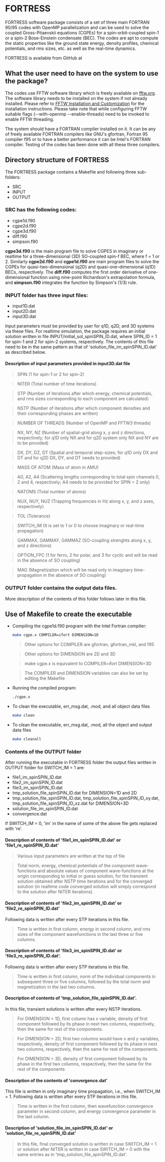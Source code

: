 # FORTRESS

FORTRESS software package consists of a set of three main FORTRAN 90/95 codes with OpenMP parallelization and 
can be used to solve the coupled Gross-Pitaevskii equations (CGPEs) for a spin-orbit-coupled spin-1 or a spin-2 
Bose-Einstein condensate (BEC). The codes are apt to compute the static properties like the ground state energy, density
profiles, chemical potentials, and rms sizes, etc. as well as the real-time dynamics.

FORTRESS is available from GitHub at  
 
## What the user need to have on the system to use the package?

The codes use FFTW software library which is freely available on [fftw.org](http://www.fftw.org/). The software library needs to be installed 
on the system if not already installed. Please refer to [FFTW Installation and Customization](http://www.fftw.org/fftw2_doc/fftw_6.html) for the installation 
instructions. Please take note that while configuring FFTW suitable flags (--with-openmp --enable-threads) need to be
invoked to enable FFTW threading.

The system should have a FORTRAN compiler installed on it. It can be any of freely available FORTRAN compilers like
GNU's gfortran, Fortran 95 compiler f95 or to have a better performance it can be Intel's FORTRAN compiler. Testing of
the codes has been done with all these three compilers.

## Directory structure of FORTRESS

The FORTRESS package contains a Makefile and following three sub-folders:
- SRC 
- INPUT  
- OUTPUT 

### SRC has the following codes:

- cgpe1d.f90
- cgpe2d.f90
- cgpe3d.f90
- diff.f90
- simpson.f90

**cgpe3d.f90** is the main program file to solve CGPES in imaginary or realtime for a three-dimensional 
(3D) SO-coupled spin-f BEC, where f = 1 or 2. Similarly **cgpe2d.f90** and **cgpe1d.f90** are main 
program files to solve the CGPEs for quasi-two-dimensional (q2D) and quasi-one-dimensional (q1D) 
BECs, respectively. The **diff.f90** computes the first order derivative of one-dimensional function 
using nine-point Richardson's extrapolation formula, and **simpson.f90** integrates the function 
by Simpson's (1/3) rule.   

### INPUT folder has three input files: 

- input1D.dat 
- input2D.dat 
- input3D.dat

Input parameters must be provided by user for q1D, q2D, and 3D systems via these files. For realtime simulation, the
package requires an initial solution written in file INPUT/initial\_sol\_spinSPIN\_ID.dat, where SPIN\_ID = 1 for spin-1
and 2 for spin-2 systems, respectively. The contents of this file need to be in the same pattern as that of 
'solution\_file\_im\_spinSPIN\_ID.dat' as described below.

#### Description of input parameters provided in input3D.dat file

>    SPIN                   (1 for spin-1 or 2 for spin-2)  

>    NITER                  (Total number of time iterations)

>    STP                    (Number of iterations after which energy, chemical potentials, and rms sizes corresponding to each component are calculated)

>    NSTP                   (Number of iterations after which component densities and their corresponding phases are written)

>    NUMBER OF THREADS      (Number of OpenMP and FFTW3 threads)

>    NX, NY, NZ             (Number of spatial-grid along x, y and z directions, respectively; for q1D only NX and for q2D system only NX and NY are to be provided)

>    DX, DY, DZ, DT         (Spatial and temporal step-sizes; for q1D only DX and DT and for q2D DX, DY, and DT needs to provided)

>    MASS OF ATOM           (Mass of atom in AMU)

>    A0, A2, A4             (Scattering lengths corresponding to total spin
>                            channels 0, 2 and 4, respectively; A4 needs to be provided for SPIN = 2 only)

>    NATOMS                 (Total number of atoms)

>    NUX, NUY, NUZ          (Trapping frequencies in Hz along x, y, and z axes, respectively)

>    TOL                    (Tolerance)

>    SWITCH\_IM             (It is set to 1 or 0 to choose imaginary or real-time propagation)

>    GAMMAX, GAMMAY, GAMMAZ (SO-coupling strenghts along x, y, and z directions)

>    OPTION\_FPC            (1 for ferro, 2 for polar, and 3 for cyclic and will be read in the absence of SO coupling)

>    MAG                    (Magnetization which will be read only in imaginary time-propagation in the absence of SO coupling)

### OUTPUT folder contains the output data files. 

More description of the contents of this folder follows later in this file.

## Use of Makefile to create the executable

-  Compiling the cgpe1d.f90 program with the Intel Fortran compiler:
   ```sh
   make cgpe.x COMPILER=ifort DIMENSION=1D
   ```
   
   > Other options for COMPILER are gfortran, gfortran\_mkl, and f95 
   
   > Other options for DIMENSION are 2D and 3D
   
   > make cgpe.x is equivalent to COMPILER=ifort DIMENSION=3D
   
   > The COMPILER and DIMENSION variables can also be set by editing the Makefile

- Running the compiled program:
  ```sh
  ./cgpe.x
  ```
- To clean the executable, err\_msg.dat, .mod, and all object data files
  ```sh
  make clean
  ```
- To clean the executable, err\_msg.dat, .mod, all the object and output data files
  ```sh
  make cleanall
  ```

### Contents of the OUTPUT folder

After running the executable in FORTRESS folder the output files written in OUTPUT folder for SWITCH\_IM = 1 are:
 - file1\_im\_spinSPIN\_ID.dat 
 - file2\_im\_spinSPIN\_ID.dat 
 - file3\_im\_spinSPIN\_ID.dat
 - tmp\_solution\_file\_spinSPIN\_ID.dat for DIMENSION=1D and 2D
 - tmp\_solution\_file\_spinSPIN\_ID.dat, tmp\_solution\_file\_spinSPIN\_ID\_xy.dat, 
tmp\_solution\_file\_spinSPIN\_ID\_xz.dat for DIMENSION=3D 
 - solution\_file\_im\_spinSPIN\_ID.dat 
 - convergence.dat

If SWITCH\_IM = 0, 'im' in the name of some of the above file gets replaced with 're'.
 

#### Description of contents of 'file1\_im\_spinSPIN\_ID.dat' or  'file1\_re\_spinSPIN\_ID.dat'

> Various input parameters are written at the top of file

> Total norm, energy, chemical potentials of the component wave-functions and absolute values of component
wave-functions at the origin corresponding to initial or guess solution, for the transient solution obtained after 
NSTP time iterations and for the converged solution (in realtime code converged solution will simply correspond
to the solution after NITER iterations).
    

#### Description of contents of 'file2\_im\_spinSPIN\_ID.dat' or 'file2\_re\_spinSPIN\_ID.dat'

Following data is written after every STP iterations in this file.

> Time is written in first column, energy in second column, and rms sizes of the component wavefunctions in 
> the last three or five columns.



#### Description of contents of 'file3\_im\_spinSPIN\_ID.dat' or 'file3\_re\_spinSPIN\_ID.dat'.

Following data is written after every STP iterations in this file.

> Time is written in first column, norm of the individual components in subsequent three or five columns, 
> followed by the total norm and magnetization in the last two columns.

#### Description of contents of 'tmp\_solution\_file\_spinSPIN\_ID.dat'.

In this file, transient solutions is written after every NSTP iterations.

> For DIMENSION = 1D, first column has x variable, density of first component followed by its phase in next two 
> columns, respectively, then the same for rest of the components.

> For DIMENSION = 2D, first two columns would have x and y variables, respectively, density of first component 
> followed by its phase in next two columns, respectively, then the same for rest of the components.

> For DIMENSION = 3D, density of first component followed by its phase in the first two columns, respectively, 
> then the same for the rest of the components

#### Description of the contents of 'convergence.dat'

This file is written in only imaginary time propagation, i.e., when SWITCH\_IM = 1.
Following data is written after every STP iterations in this file.
> Time is written in the first column, then wavefunction convergence parameter in second column, and energy 
> convergence parameter in the last column.



#### Description of 'solution\_file\_im\_spinSPIN\_ID.dat' or 'solution\_file\_re\_spinSPIN\_ID.dat' 

> In this file, final converged solution is written in case SWITCH\_IM = 1 or solution after NITER is written 
> in case SWITCH\_IM = 0 with the same entries as in 'tmp\_solution\_file\_spinSPIN\_ID.dat'.




